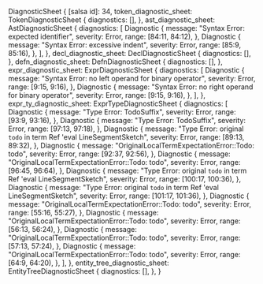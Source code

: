 DiagnosticSheet {
    [salsa id]: 34,
    token_diagnostic_sheet: TokenDiagnosticSheet {
        diagnostics: [],
    },
    ast_diagnostic_sheet: AstDiagnosticSheet {
        diagnostics: [
            Diagnostic {
                message: "Syntax Error: expected identifier",
                severity: Error,
                range: [84:11, 84:12),
            },
            Diagnostic {
                message: "Syntax Error: excessive indent",
                severity: Error,
                range: [85:9, 85:16),
            },
        ],
    },
    decl_diagnostic_sheet: DeclDiagnosticSheet {
        diagnostics: [],
    },
    defn_diagnostic_sheet: DefnDiagnosticSheet {
        diagnostics: [],
    },
    expr_diagnostic_sheet: ExprDiagnosticSheet {
        diagnostics: [
            Diagnostic {
                message: "Syntax Error: no left operand for binary operator",
                severity: Error,
                range: [9:15, 9:16),
            },
            Diagnostic {
                message: "Syntax Error: no right operand for binary operator",
                severity: Error,
                range: [9:15, 9:16),
            },
        ],
    },
    expr_ty_diagnostic_sheet: ExprTypeDiagnosticSheet {
        diagnostics: [
            Diagnostic {
                message: "Type Error: TodoSuffix",
                severity: Error,
                range: [93:9, 93:16),
            },
            Diagnostic {
                message: "Type Error: TodoSuffix",
                severity: Error,
                range: [97:13, 97:18),
            },
            Diagnostic {
                message: "Type Error: original `todo` in term Ref 'eval LineSegmentSketch",
                severity: Error,
                range: [89:13, 89:32),
            },
            Diagnostic {
                message: "OriginalLocalTermExpectationError::Todo: todo",
                severity: Error,
                range: [92:37, 92:56),
            },
            Diagnostic {
                message: "OriginalLocalTermExpectationError::Todo: todo",
                severity: Error,
                range: [96:45, 96:64),
            },
            Diagnostic {
                message: "Type Error: original `todo` in term Ref 'eval LineSegmentSketch",
                severity: Error,
                range: [100:17, 100:36),
            },
            Diagnostic {
                message: "Type Error: original `todo` in term Ref 'eval LineSegmentSketch",
                severity: Error,
                range: [101:17, 101:36),
            },
            Diagnostic {
                message: "OriginalLocalTermExpectationError::Todo: todo",
                severity: Error,
                range: [55:16, 55:27),
            },
            Diagnostic {
                message: "OriginalLocalTermExpectationError::Todo: todo",
                severity: Error,
                range: [56:13, 56:24),
            },
            Diagnostic {
                message: "OriginalLocalTermExpectationError::Todo: todo",
                severity: Error,
                range: [57:13, 57:24),
            },
            Diagnostic {
                message: "OriginalLocalTermExpectationError::Todo: todo",
                severity: Error,
                range: [64:9, 64:20),
            },
        ],
    },
    entity_tree_diagnostic_sheet: EntityTreeDiagnosticSheet {
        diagnostics: [],
    },
}